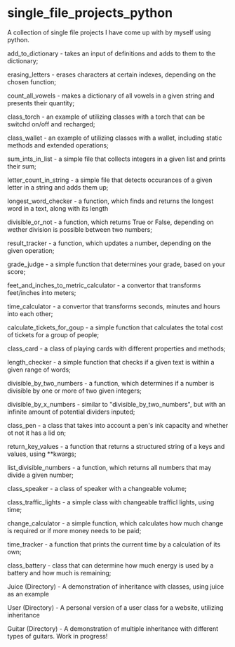 # single_file_projects_python

A collection of single file projects I have come up with by myself using python. 

add_to_dictionary - takes an input of definitions and adds to them to the dictionary;

erasing_letters - erases characters at certain indexes, depending on the chosen function;

count_all_vowels - makes a dictionary of all vowels in a given string and presents their quantity;

class_torch - an example of utilizing classes with a torch that can be switchd on/off and recharged;

class_wallet - an example of utilizing classes with a wallet, including static methods and extended operations;

sum_ints_in_list - a simple file that collects integers in a given list and prints their sum;

letter_count_in_string - a simple file that detects occurances of a given letter in a string and adds them up;

longest_word_checker - a function, which finds and returns the longest word in a text, along with its length

divisible_or_not - a function, which returns True or False, depending on wether division is possible between two numbers;

result_tracker - a function, which updates a number, depending on the given operation;

grade_judge - a simple function that determines your grade, based on your score;

feet_and_inches_to_metric_calculator - a convertor that transforms feet/inches into meters;

time_calculator - a convertor that transforms seconds, minutes and hours into each other;

calculate_tickets_for_goup - a simple function that calculates the total cost of tickets for a group of people;

class_card - a class of playing cards with different properties and methods;

length_checker - a simple function that checks if a given text is within a given range of words;

divisible_by_two_numbers - a function, which determines if a number is divisible by one or more of two given integers;

divisible_by_x_numbers - similar to "divisible_by_two_numbers", but with an infinite amount of potential dividers inputed;

class_pen - a class that takes into account a pen's ink capacity and whether ot not it has a lid on;

return_key_values - a function that returns a structured string of a keys and values, using **kwargs;

list_divisible_numbers - a function, which returns all numbers that may divide a given number;

class_speaker - a class of speaker with a changeable volume;

class_traffic_lights - a simple class with changeable trafficl lights, using time;

change_calculator - a simple function, which calculates how much change is required or if more money needs to be paid;

time_tracker - a function that prints the current time by a calculation of its own;

class_battery - class that can determine how much energy is used by a battery and how much is remaining;

Juice (Directory) - A demonstration of inheritance with classes, using juice as an example

User (Directory) - A personal version of a user class for a website, utilizing inheritance

Guitar (Directory) - A demonstration of multiple inheritance with different types of guitars. Work in progress!

